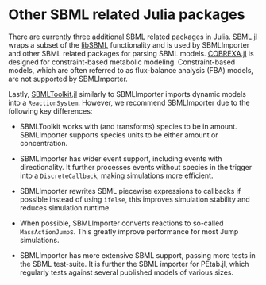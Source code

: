 # Other SBML related Julia packages

There are currently three additional SBML related packages in Julia. [SBML.jl](https://github.com/LCSB-BioCore/SBML.jl) wraps a subset of the [libSBML](https://sbml.org/software/libsbml/) functionality and is used by SBMLImporter and other SBML related packages for parsing SBML models. [COBREXA.jl](https://github.com/COBREXA/COBREXA.jl) is designed for constraint-based metabolic modeling. Constraint-based models, which are often referred to as flux-balance analysis (FBA) models, are not supported by SBMLImporter.

Lastly, [SBMLToolkit.jl](https://github.com/SciML/SBMLToolkit.jl) similarly to SBMLImporter imports dynamic models into a `ReactionSystem`. However, we recommend SBMLImporter due to the following key differences:

* SBMLToolkit works with (and transforms) species to be in amount. SBMLImporter supports species units to be either amount or concentration.

* SBMLImporter has wider event support, including events with directionality. It further processes events without species in the trigger into a `DiscreteCallback`, making simulations more efficient.

* SBMLImporter rewrites SBML piecewise expressions to callbacks if possible instead of using `ifelse`, this improves simulation stability and reduces simulation runtime.
  
* When possible, SBMLImporter converts reactions to so-called `MassActionJump`s. This greatly improve performance for most Jump simulations.

* SBMLImporter has more extensive SBML support, passing more tests in the SBML test-suite. It is further the SBML importer for PEtab.jl, which regularly tests against several published models of various sizes.
